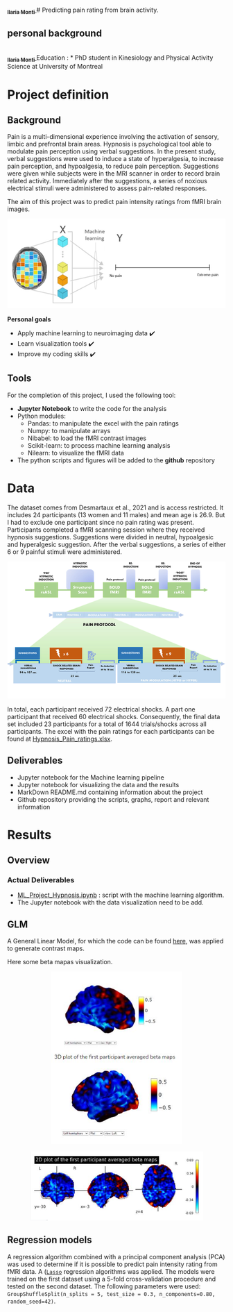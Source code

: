 <a href="https://github.com/ilariam9">
	<img src0="https://avatars.githubusercontent.com/u/95041197?s=400&u=97f6a4ba30c2c19673cad9d04e88e65242417cbf&v=4" "width="100px;" alt=""/>
	<br /><sub><b>Ilaria Monti</b></sub>
</a>
# Predicting pain rating from brain activity.

## personal background
<a href="https://github.com/ilariam9">
   <br /><sub><b>Ilaria Monti</b></sub>
</a>
Education :
  * PhD student in Kinesiology and Physical Activity Science at University of Montreal

# Project definition

## Background

Pain is a multi-dimensional experience involving the activation of sensory, limbic and prefrontal brain areas. Hypnosis is psychological tool able to modulate pain perception using verbal suggestions. In the present study, verbal suggestions were used to induce a state of hyperalgesia, to increase pain perception, and hypoalgesia, to reduce pain perception. Suggestions were given while subjects were in the MRI scanner in order to record brain related activity. Immediately after the suggestions, a series of noxious electrical stimuli were administered to assess pain-related responses.


The aim of this project was to predict pain intensity ratings from fMRI brain images.
<p align="center">
<img src="https://github.com/brainhack-school2022/monti_project/blob/main/Machine%20Learning.JPG">
</p>				     


**Personal goals**
* Apply machine learning to neuroimaging data :heavy_check_mark:
* Learn visualization tools :heavy_check_mark:
* Improve my coding skills :heavy_check_mark:

## Tools

For the completion of this project, I used the following tool: 
* **Jupyter Notebook** to write the code for the analysis
* Python modules: 
   * Pandas: to manipulate the excel with the pain ratings
   * Numpy: to manipulate arrays
   * Nibabel: to load the fMRI contrast images 
   * Scikit-learn: to process machine learning analysis
   * Nilearn: to visualize the fMRI data
* The python scripts and figures will be added to the **github** repository

# Data

The dataset comes from Desmartaux et al., 2021 and is access restricted. It includes 24 participants (13 women and 11 males) and mean age is 26.9. But I had to exclude one participant since no pain rating was present. Participants
completed a fMRI scanning session where they received hypnosis suggestions. Suggestions were divided in neutral, hypoalgesic and hyperalgesic suggestion.
After the verbal suggestions, a series of either 6 or 9 painful stimuli were administered.


![protocole_desmartaux2021](protocole_desmartaux2021.png)	
				     
In total, each participant received 72 electrical shocks. A part one participant that received 60 electrical shocks. 
Consequently, the final data set included 23 participants for a total of 1644 trials/shocks across all participants.
The excel with the pain ratings for each participants can be found at [Hypnosis_Pain_ratings.xlsx](https://github.com/brainhack-school2022/monti_project/blob/main/Hypnosis_Pain_ratings.xlsx). 

## Deliverables

* Jupyter notebook for the Machine learning pipeline
* Jupyter notebook for visualizing the data and the results
* MarkDown README.md containing information about the project
* Github repository providing the scripts, graphs, report and relevant information


# Results
## Overview

### Actual Deliverables
* [ML_Project_Hypnosis.ipynb](https://github.com/brainhack-school2022/monti_project/blob/main/ML_Project_Hypnosis.ipynb) : script with the machine learning algorithm. 
* The Jupyter notebook with the data visualization need to be add.

## GLM
 
A General Linear Model, for which the code can be found [here](https://github.com/dylansutterlin/decoding_pain_experience), was applied to generate contrast maps.

Here some beta mapas visualization.
				     
<p align="center">
<img src="https://github.com/brainhack-school2022/monti_project/blob/main/3D%20plot%20beta%20maps.JPG" alt="1" width="300px"/>
</p>

<p align="center">
<img src="https://github.com/brainhack-school2022/monti_project/blob/main/2D%20plot%20beta%20maps.JPG" alt="2" width="400px"/>
</p>

## Regression models

A regression algorithm combined with a principal component analysis (PCA) was used to determine if it is possible to predict pain intensity rating from fMRI data. A ([`Lasso`](https://scikit-learn.org/stable/modules/generated/sklearn.linear_model.Lasso.html) regression algorithms was applied. The models were trained on the first dataset using a 5-fold cross-validation procedure and tested on the second dataset. The following parameters were used: `GroupShuffleSplit(n_splits = 5, test_size = 0.3, n_components=0.80, random_seed=42)`.


